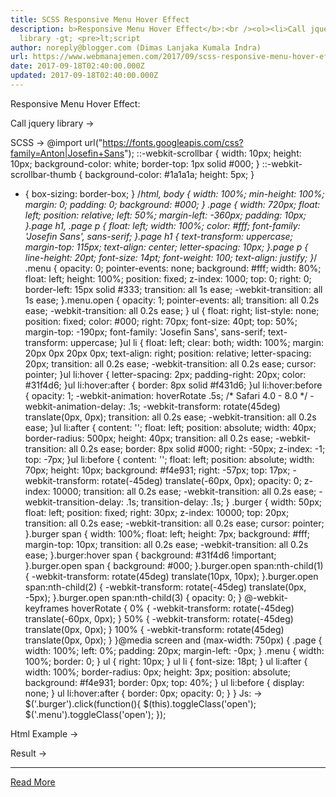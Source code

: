 ```yaml
---
title: SCSS Responsive Menu Hover Effect
description: b>Responsive Menu Hover Effect</b>:<br /><ol><li>Call jquery
  library -gt; <pre>lt;script
author: noreply@blogger.com (Dimas Lanjaka Kumala Indra)
url: https://www.webmanajemen.com/2017/09/scss-responsive-menu-hover-effect.html
date: 2017-09-18T02:40:00.000Z
updated: 2017-09-18T02:40:00.000Z
---
```


Responsive Menu Hover Effect:

Call jquery library -> 
<script src='https://ajax.googleapis.com/ajax/libs/jquery/3.2.1/jquery.min.js' async='async'></script>

SCSS -> 
@import url("https://fonts.googleapis.com/css?family=Anton|Josefin+Sans");
::-webkit-scrollbar {
  width: 10px;
  height: 10px;
  background-color: white;
  border-top: 1px solid #000;
}
::-webkit-scrollbar-thumb {
  background-color: #1a1a1a;
  height: 5px;
}
* {
  box-sizing: border-box;
}
/*html, body {
  width: 100%;
  min-height: 100%;
  margin: 0;
  padding: 0;
  background: #000;
}
.page {
  width: 720px;
  float: left;
  position: relative;
  left: 50%;
  margin-left: -360px;
  padding: 10px;
}.page h1, .page p {
  float: left;
  width: 100%;
  color: #fff;
  font-family: 'Josefin Sans', sans-serif;
}.page h1 {
  text-transform: uppercase;
  margin-top: 115px;
  text-align: center;
  letter-spacing: 10px;
}.page p {
  line-height: 20pt;
  font-size: 14pt;
  font-weight: 100;
  text-align: justify;
}*/
.menu {
  opacity: 0;
  pointer-events: none;
  background: #fff;
  width: 80%;
  float: left;
  height: 100%;
  position: fixed;
  z-index: 1000;
  top: 0;
  right: 0;
  border-left: 15px solid #333;
  transition: all 1s ease;
  -webkit-transition: all 1s ease;
}.menu.open {
  opacity: 1;
  pointer-events: all;
  transition: all 0.2s ease;
  -webkit-transition: all 0.2s ease;
}
ul {
  float: right;
  list-style: none;
  position: fixed;
  color: #000;
  right: 70px;
  font-size: 40pt;
  top: 50%;
  margin-top: -190px;
  font-family: 'Josefin Sans', sans-serif;
  text-transform: uppercase;
}ul li {
  float: left;
  clear: both;
  width: 100%;
  margin: 20px 0px 20px 0px;
  text-align: right;
  position: relative;
  letter-spacing: 20px;
  transition: all 0.2s ease;
  -webkit-transition: all 0.2s ease;
  cursor: pointer;
}ul li:hover {
  letter-spacing: 2px;
  padding-right: 20px;
  color: #31f4d6;
}ul li:hover:after {
  border: 8px solid #f431d6;
}ul li:hover:before {
  opacity: 1;
  -webkit-animation: hoverRotate .5s;
  /* Safari 4.0 - 8.0 */
  -webkit-animation-delay: .1s;
  -webkit-transform: rotate(45deg) translate(0px, 0px);
  transition: all 0.2s ease;
  -webkit-transition: all 0.2s ease;
}ul li:after {
  content: '';
  float: left;
  position: absolute;
  width: 40px;
  border-radius: 500px;
  height: 40px;
  transition: all 0.2s ease;
  -webkit-transition: all 0.2s ease;
  border: 8px solid #000;
  right: -50px;
  z-index: -1;
  top: -7px;
}ul li:before {
  content: '';
  float: left;
  position: absolute;
  width: 70px;
  height: 10px;
  background: #f4e931;
  right: -57px;
  top: 17px;
  -webkit-transform: rotate(-45deg) translate(-60px, 0px);
  opacity: 0;
  z-index: 10000;
  transition: all 0.2s ease;
  -webkit-transition: all 0.2s ease;
  -webkit-transition-delay: .1s;
  transition-delay: .1s;
}
.burger {
  width: 50px;
  float: left;
  position: fixed;
  right: 30px;
  z-index: 10000;
  top: 20px;
  transition: all 0.2s ease;
  -webkit-transition: all 0.2s ease;
  cursor: pointer;
}.burger span {
  width: 100%;
  float: left;
  height: 7px;
  background: #fff;
  margin-top: 10px;
  transition: all 0.2s ease;
  -webkit-transition: all 0.2s ease;
}.burger:hover span {
  background: #31f4d6 !important;
}.burger.open span {
  background: #000;
}.burger.open span:nth-child(1) {
  -webkit-transform: rotate(45deg) translate(10px, 10px);
}.burger.open span:nth-child(2) {
  -webkit-transform: rotate(-45deg) translate(0px, -5px);
}.burger.open span:nth-child(3) {
  opacity: 0;
}
@-webkit-keyframes hoverRotate {
  0% {
    -webkit-transform: rotate(-45deg) translate(-60px, 0px);
  }
  50% {
    -webkit-transform: rotate(-45deg) translate(0px, 0px);
  }
  100% {
    -webkit-transform: rotate(45deg) translate(0px, 0px);
  }
}@media screen and (max-width: 750px) {
  .page {
    width: 100%;
    left: 0%;
    padding: 20px;
    margin-left: -0px;
  }
  .menu {
    width: 100%;
    border: 0;
  }
  ul {
    right: 10px;
  }
  ul li {
    font-size: 18pt;
  }
  ul li:after {
    width: 100%;
    border-radius: 0px;
    height: 3px;
    position: absolute;
    background: #f4e931;
    border: 0px;
    top: 40%;
  }
  ul li:before {
    display: none;
  }
  ul li:hover:after {
    border: 0px;
    opacity: 0;
  }
}
Js: ->
$('.burger').click(function(){
  $(this).toggleClass('open');
  $('.menu').toggleClass('open');
});

Html Example ->

Result -><hr/> <a href="https://www.webmanajemen.com/2017/09/scss-responsive-menu-hover-effect.html" rel="follow" class="button" id="read-more">Read More</a>